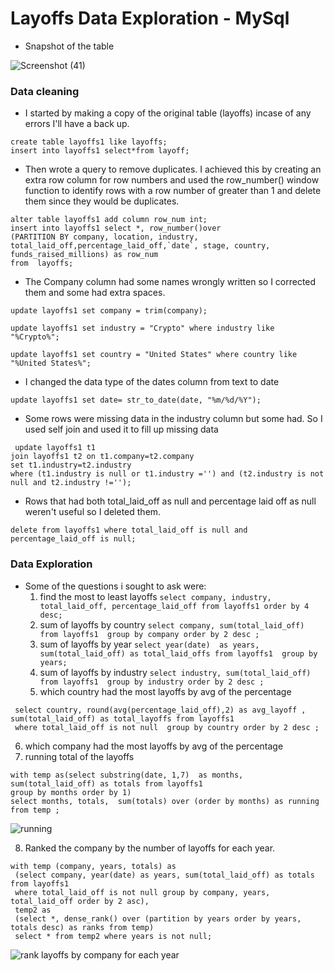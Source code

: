 # Layoffs Data Exploration - MySql 

- Snapshot of the table
  
![Screenshot (41)](https://github.com/user-attachments/assets/d0febeaa-3fe3-4542-bd34-02c14cdac47d)


### Data cleaning
- I started by making a copy of the original table (layoffs) incase of any errors I'll have a back up.
  
```
create table layoffs1 like layoffs;
insert into layoffs1 select*from layoff;
```
      
- Then wrote a query to remove duplicates. I achieved this by creating an extra row column for row numbers and used  the row_number() window function to identify rows with a row number of greater than 1 and delete them since they would be duplicates.

```
alter table layoffs1 add column row_num int;
insert into layoffs1 select *, row_number()over
(PARTITION BY company, location, industry, total_laid_off,percentage_laid_off,`date`, stage, country, funds_raised_millions) as row_num
from  layoffs;
```
- The Company column had some names wrongly written so I corrected them and some had extra spaces.

`update layoffs1 set company = trim(company);`

`update layoffs1 set industry = "Crypto" where industry like "%Crypto%";`

`update layoffs1 set country = "United States" where country like "%United States%";`

- I changed the data type of the dates column from text to date

`update layoffs1 set date= str_to_date(date, "%m/%d/%Y");`

- Some rows were missing data in the industry column but some had. So I used self join and used it to fill up missing data

 ```
  update layoffs1 t1
join layoffs1 t2 on t1.company=t2.company 
set t1.industry=t2.industry
where (t1.industry is null or t1.industry ='') and (t2.industry is not null and t2.industry !='');

```
- Rows that had both total_laid_off as null and percentage laid off as null weren't useful so I deleted them.
  
`delete from layoffs1 where total_laid_off is null and percentage_laid_off is null;`



### Data Exploration
- Some of the questions i sought to ask were:
  1.  find the most to least layoffs
     `select company, industry, total_laid_off, percentage_laid_off from layoffs1 order by 4 desc;`
  2.  sum of layoffs by country
     `select company, sum(total_laid_off) from layoffs1  group by company order by 2 desc ;`
  3.  sum of layoffs by year
     `select year(date)  as years, sum(total_laid_off) as total_laid_offs from layoffs1  group by years;`
  4.  sum of layoffs by industry
     `select industry, sum(total_laid_off) from layoffs1  group by industry order by 2 desc ;`
  5.  which country had the most layoffs by avg of the  percentage
     
```
 select country, round(avg(percentage_laid_off),2) as avg_layoff , sum(total_laid_off) as total_layoffs from layoffs1
 where total_laid_off is not null  group by country order by 2 desc ;
```
  6.  which company had the most layoffs by avg of the  percentage
  7.  running total of the layoffs
 
  ```
with temp as(select substring(date, 1,7)  as months, sum(total_laid_off) as totals from layoffs1
group by months order by 1)
 select months, totals,  sum(totals) over (order by months) as running from temp ;
```


![running](https://github.com/user-attachments/assets/aa9688d8-8389-4db4-b9d7-44f0f82aea00)

8. Ranked the company by the number of layoffs for each year.

```
with temp (company, years, totals) as
 (select company, year(date) as years, sum(total_laid_off) as totals from layoffs1
 where total_laid_off is not null group by company, years, total_laid_off order by 2 asc),
 temp2 as 
 (select *, dense_rank() over (partition by years order by years, totals desc) as ranks from temp)
 select * from temp2 where years is not null;
```
![rank layoffs by company for each year](https://github.com/user-attachments/assets/d6ec361f-6ecb-4bf0-972c-235fd3cb8bb6)
